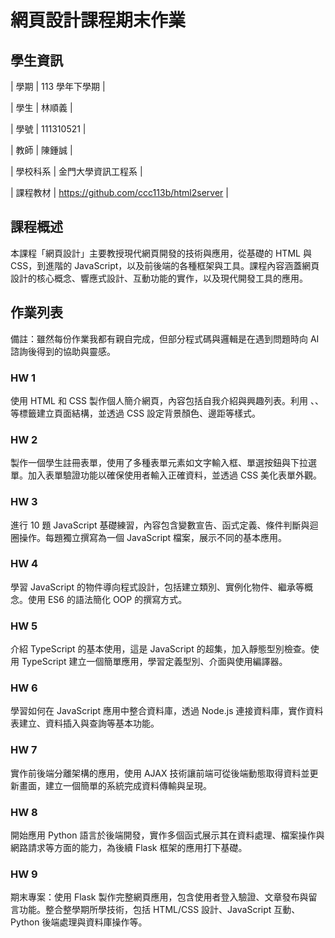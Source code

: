 # 網頁設計課程期末作業

## 學生資訊

| 學期 | 113 學年下學期 |

| 學生 | 林順義 |

| 學號 | 111310521 |

| 教師 | 陳鍾誠 |

| 學校科系 | 金門大學資訊工程系 |

| 課程教材 | https://github.com/ccc113b/html2server |

## 課程概述
本課程「網頁設計」主要教授現代網頁開發的技術與應用，從基礎的 HTML 與 CSS，到進階的 JavaScript，以及前後端的各種框架與工具。課程內容涵蓋網頁設計的核心概念、響應式設計、互動功能的實作，以及現代開發工具的應用。

## 作業列表
備註：雖然每份作業我都有親自完成，但部分程式碼與邏輯是在遇到問題時向 AI 諮詢後得到的協助與靈感。

### HW 1
使用 HTML 和 CSS 製作個人簡介網頁，內容包括自我介紹與興趣列表。利用 <html>、<head>、<body> 等標籤建立頁面結構，並透過 CSS 設定背景顏色、邊距等樣式。

### HW 2
製作一個學生註冊表單，使用了多種表單元素如文字輸入框、單選按鈕與下拉選單。加入表單驗證功能以確保使用者輸入正確資料，並透過 CSS 美化表單外觀。

### HW 3
進行 10 題 JavaScript 基礎練習，內容包含變數宣告、函式定義、條件判斷與迴圈操作。每題獨立撰寫為一個 JavaScript 檔案，展示不同的基本應用。

### HW 4
學習 JavaScript 的物件導向程式設計，包括建立類別、實例化物件、繼承等概念。使用 ES6 的語法簡化 OOP 的撰寫方式。

### HW 5
介紹 TypeScript 的基本使用，這是 JavaScript 的超集，加入靜態型別檢查。使用 TypeScript 建立一個簡單應用，學習定義型別、介面與使用編譯器。

### HW 6
學習如何在 JavaScript 應用中整合資料庫，透過 Node.js 連接資料庫，實作資料表建立、資料插入與查詢等基本功能。

### HW 7
實作前後端分離架構的應用，使用 AJAX 技術讓前端可從後端動態取得資料並更新畫面，建立一個簡單的系統完成資料傳輸與呈現。

### HW 8
開始應用 Python 語言於後端開發，實作多個函式展示其在資料處理、檔案操作與網路請求等方面的能力，為後續 Flask 框架的應用打下基礎。

### HW 9
期末專案：使用 Flask 製作完整網頁應用，包含使用者登入驗證、文章發布與留言功能。整合整學期所學技術，包括 HTML/CSS 設計、JavaScript 互動、Python 後端處理與資料庫操作等。
